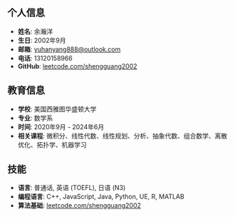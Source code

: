 ## 个人信息
- **姓名**: 余瀚洋
- **生日**: 2002年9月
- **邮箱**: [yuhanyang888@outlook.com](mailto:yuhanyang888@outlook.com)
- **电话**: 13120158966
- **GitHub**: [leetcode.com/shengguang2002](https://leetcode.com/shengguang2002/)

## 教育信息
- **学校**: 美国西雅图华盛顿大学
- **专业**: 数学系
- **时间**: 2020年9月 - 2024年6月
- **相关课程**: 微积分、线性代数、线性规划、分析、抽象代数、组合数学、离散优化、拓扑学、机器学习

## 技能
- **语言**: 普通话, 英语 (TOEFL), 日语 (N3)
- **编程语言**: C++, JavaScript, Java, Python, UE, R, MATLAB
- **算法基础**: [leetcode.com/shengguang2002](https://leetcode.com/shengguang2002/)